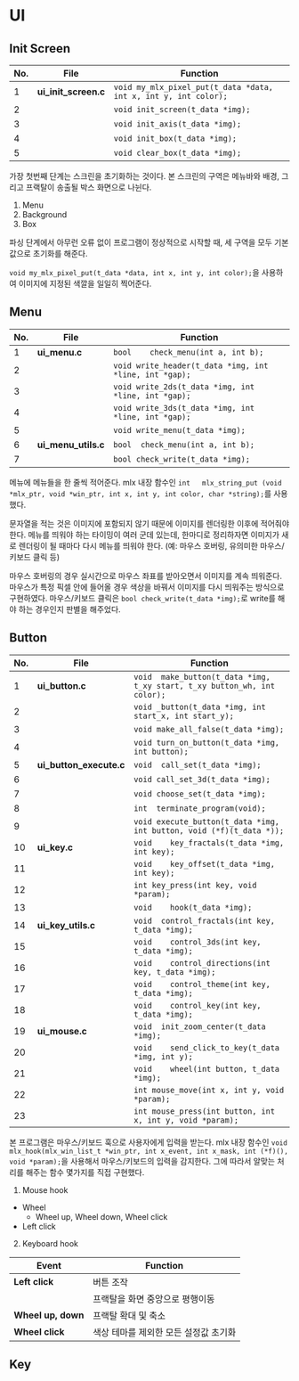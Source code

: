 # UI
## Init Screen
|No.|File|Function|
|---|---|---|
|1|**ui_init_screen.c**|```void	my_mlx_pixel_put(t_data *data, int x, int y, int color);```|
|2||```void	init_screen(t_data *img);```|
|3||```void	init_axis(t_data *img);```|
|4||```void	init_box(t_data *img);```|
|5||```void	clear_box(t_data *img);```|

가장 첫번째 단계는 스크린을 초기화하는 것이다.
본 스크린의 구역은 메뉴바와 배경, 그리고 프랙탈이 송출될 박스 화면으로 나뉜다.

1. Menu
2. Background
3. Box

파싱 단계에서 아무런 오류 없이 프로그램이 정상적으로 시작할 때, 세 구역을 모두 기본값으로 초기화를 해준다.

```void	my_mlx_pixel_put(t_data *data, int x, int y, int color);```을 사용하여 이미지에 지정된 색깔을 일일히 찍어준다.

## Menu
|No.|File|Function|
|---|---|---|
|1|**ui_menu.c**|```bool	check_menu(int a, int b);```|
|2||```void	write_header(t_data *img, int *line, int *gap);```|
|3||```void	write_2ds(t_data *img, int *line, int *gap);```|
|4||```void	write_3ds(t_data *img, int *line, int *gap);```|
|5||```void	write_menu(t_data *img);```|
|6|**ui_menu_utils.c**|```bool	check_menu(int a, int b);```|
|7||```bool	check_write(t_data *img);```|

메뉴에 메뉴들을 한 줄씩 적어준다.
mlx 내장 함수인 ```int	mlx_string_put (void *mlx_ptr, void *win_ptr, int x, int y, int color, char *string);```를 사용했다.

문자열을 적는 것은 이미지에 포함되지 않기 때문에 이미지를 렌더링한 이후에 적어줘야 한다.
메뉴를 띄워야 하는 타이밍이 여러 군데 있는데, 한마디로 정리하자면 이미지가 새로 렌더링이 될 때마다 다시 메뉴를 띄워야 한다. (예: 마우스 호버링, 유의미한 마우스/키보드 클릭 등)

마우스 호버링의 경우 실시간으로 마우스 좌표를 받아오면서 이미지를 계속 띄워준다. 마우스가 특정 픽셀 안에 들어올 경우 색상을 바꿔서 이미지를 다시 띄워주는 방식으로 구현하였다.
마우스/키보드 클릭은 ```bool	check_write(t_data *img);```로 write를 해야 하는 경우인지 판별을 해주었다.

## Button
|No.|File|Function|
|---|---|---|
|1|**ui_button.c**|```void	make_button(t_data *img, t_xy start, t_xy button_wh, int color);```|
|2||```void	_button(t_data *img, int start_x, int start_y);```|
|3||```void	make_all_false(t_data *img);```|
|4||```void	turn_on_button(t_data *img, int button);```|
|5|**ui_button_execute.c**|```void	call_set(t_data *img);```|
|6||```void	call_set_3d(t_data *img);```|
|7||```void	choose_set(t_data *img);```|
|8||```int	terminate_program(void);```|
|9||```void	execute_button(t_data *img, int button, void (*f)(t_data *));```|
|10|**ui_key.c**|```void	key_fractals(t_data *img, int key);```|
|11||```void	key_offset(t_data *img, int key);```|
|12||```int	key_press(int key, void *param);```|
|13||```void	hook(t_data *img);```|
|14|**ui_key_utils.c**|```void	control_fractals(int key, t_data *img);```|
|15||```void	control_3ds(int key, t_data *img);```|
|16||```void	control_directions(int key, t_data *img);```|
|17||```void	control_theme(int key, t_data *img);```|
|18||```void	control_key(int key, t_data *img);```|
|19|**ui_mouse.c**|```void	init_zoom_center(t_data *img);```|
|20||```void	send_click_to_key(t_data *img, int y);```|
|21||```void	wheel(int button, t_data *img);```|
|22||```int	mouse_move(int x, int y, void *param);```|
|23||```int	mouse_press(int button, int x, int y, void *param);```|

본 프로그램은 마우스/키보드 훅으로 사용자에게 입력을 받는다.
mlx 내장 함수인 ```void mlx_hook(mlx_win_list_t *win_ptr, int x_event, int x_mask, int (*f)(), void *param);```을 사용해서 마우스/키보드의 입력을 감지한다.
그에 따라서 알맞는 처리를 해주는 함수 몇가지를 직접 구현했다.

1. Mouse hook
  - Wheel
    - Wheel up, Wheel down, Wheel click
  - Left click
2. Keyboard hook

|Event|Function|
|---|---|
|**Left click**|버튼 조작|
||프랙탈을 화면 중앙으로 평행이동|
|**Wheel up, down**|프랙탈 확대 및 축소|
|**Wheel click**|색상 테마를 제외한 모든 설정값 초기화|

## Key
